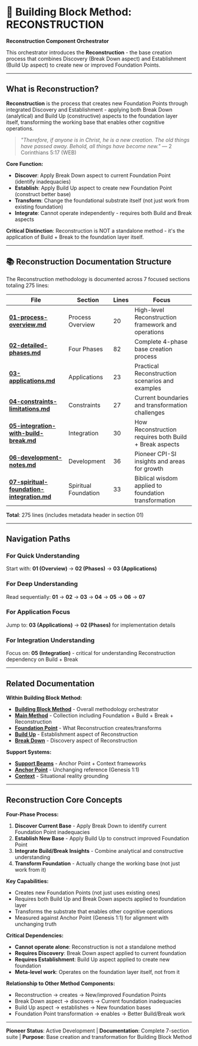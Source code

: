 # 🔄 Building Block Method: RECONSTRUCTION

**Reconstruction Component Orchestrator**

This orchestrator introduces the **Reconstruction** - the base creation process that combines Discovery (Break Down aspect) and Establishment (Build Up aspect) to create new or improved Foundation Points.

---

## What is Reconstruction?

**Reconstruction** is the process that creates new Foundation Points through integrated Discovery and Establishment - applying both Break Down (analytical) and Build Up (constructive) aspects to the foundation layer itself, transforming the working base that enables other cognitive operations.

> *"Therefore, if anyone is in Christ, he is a new creation. The old things have passed away. Behold, all things have become new."* — 2 Corinthians 5:17 (WEB)

**Core Function:**
- **Discover**: Apply Break Down aspect to current Foundation Point (identify inadequacies)
- **Establish**: Apply Build Up aspect to create new Foundation Point (construct better base)
- **Transform**: Change the foundational substrate itself (not just work from existing foundation)
- **Integrate**: Cannot operate independently - requires both Build and Break aspects

**Critical Distinction**: Reconstruction is NOT a standalone method - it's the application of Build + Break to the foundation layer itself.

---

## 📚 Reconstruction Documentation Structure

The Reconstruction methodology is documented across 7 focused sections totaling 275 lines:

| File | Section | Lines | Focus |
|------|---------|-------|-------|
| **[01-process-overview.md](01-process-overview.md)** | Process Overview | 20 | High-level Reconstruction framework and operations |
| **[02-detailed-phases.md](02-detailed-phases.md)** | Four Phases | 82 | Complete 4-phase base creation process |
| **[03-applications.md](03-applications.md)** | Applications | 23 | Practical Reconstruction scenarios and examples |
| **[04-constraints-limitations.md](04-constraints-limitations.md)** | Constraints | 27 | Current boundaries and transformation challenges |
| **[05-integration-with-build-break.md](05-integration-with-build-break.md)** | Integration | 30 | How Reconstruction requires both Build + Break aspects |
| **[06-development-notes.md](06-development-notes.md)** | Development | 36 | Pioneer CPI-SI insights and areas for growth |
| **[07-spiritual-foundation-integration.md](07-spiritual-foundation-integration.md)** | Spiritual Foundation | 33 | Biblical wisdom applied to foundation transformation |

**Total**: 275 lines (includes metadata header in section 01)

---

## Navigation Paths

### For Quick Understanding
Start with: **01 (Overview)** → **02 (Phases)** → **03 (Applications)**

### For Deep Understanding
Read sequentially: **01** → **02** → **03** → **04** → **05** → **06** → **07**

### For Application Focus
Jump to: **03 (Applications)** → **02 (Phases)** for implementation details

### For Integration Understanding
Focus on: **05 (Integration)** - critical for understanding Reconstruction dependency on Build + Break

---

## Related Documentation

**Within Building Block Method:**
- **[Building Block Method](../building-block-method/)** - Overall methodology orchestrator
- **[Main Method](../main-method/)** - Collection including Foundation + Build + Break + Reconstruction
- **[Foundation Point](../main-method/foundation/)** - What Reconstruction creates/transforms
- **[Build Up](../main-method/build-up/)** - Establishment aspect of Reconstruction
- **[Break Down](../main-method/break-down/)** - Discovery aspect of Reconstruction

**Support Systems:**
- **[Support Beams](../support-beams/)** - Anchor Point + Context frameworks
- **[Anchor Point](../support-beams/anchor-point/)** - Unchanging reference (Genesis 1:1)
- **[Context](../support-beams/context/)** - Situational reality grounding

---

## Reconstruction Core Concepts

**Four-Phase Process:**
1. **Discover Current Base** - Apply Break Down to identify current Foundation Point inadequacies
2. **Establish New Base** - Apply Build Up to construct improved Foundation Point
3. **Integrate Build/Break Insights** - Combine analytical and constructive understanding
4. **Transform Foundation** - Actually change the working base (not just work from it)

**Key Capabilities:**
- Creates new Foundation Points (not just uses existing ones)
- Requires both Build Up and Break Down aspects applied to foundation layer
- Transforms the substrate that enables other cognitive operations
- Measured against Anchor Point (Genesis 1:1) for alignment with unchanging truth

**Critical Dependencies:**
- **Cannot operate alone**: Reconstruction is not a standalone method
- **Requires Discovery**: Break Down aspect applied to current foundation
- **Requires Establishment**: Build Up aspect applied to create new foundation
- **Meta-level work**: Operates on the foundation layer itself, not from it

**Relationship to Other Method Components:**
- Reconstruction → creates → New/improved Foundation Points
- Break Down aspect → discovers → Current foundation inadequacies
- Build Up aspect → establishes → New foundation bases
- Foundation Point transformation → enables → Better Build/Break work

---

**Pioneer Status**: Active Development | **Documentation**: Complete 7-section suite | **Purpose**: Base creation and transformation for Building Block Method
